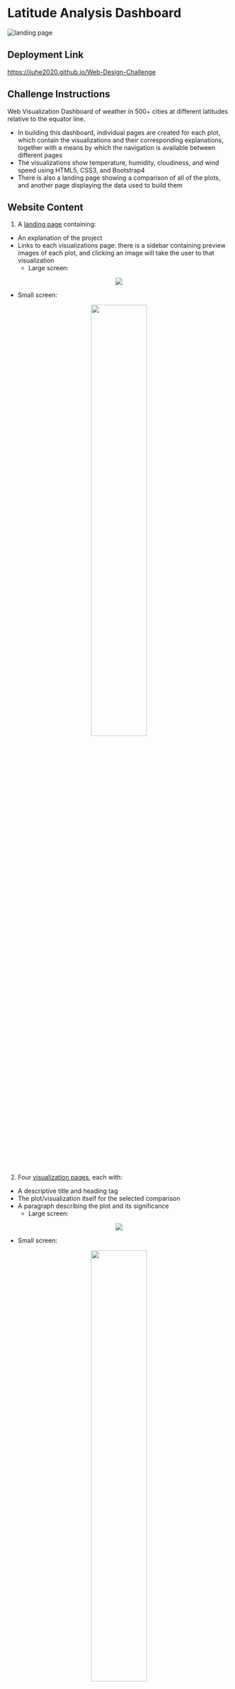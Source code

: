 # Latitude Analysis Dashboard
![landing page](https://github.com/Jiuhe2020/Web-Design-Challenge/blob/master/images/Landing_Page.png)

## Deployment Link
https://jiuhe2020.github.io/Web-Design-Challenge

## Challenge Instructions
Web Visualization Dashboard of weather in 500+ cities at different latitudes relative to the equator line.
* In building this dashboard, individual pages are created for each plot, which contain the visualizations and their corresponding explanations, together with a means by which the navigation is available between different pages
* The visualizations show temperature, humidity, cloudiness, and wind speed using HTML5, CSS3, and Bootstrap4
* There is also a landing page showing a comparison of all of the plots, and another page displaying the data used to build them

## Website Content
1. A [landing page](https://github.com/Jiuhe2020/Web-Design-Challenge/blob/master/images/Landing_Page.png) containing:
- An explanation of the project
- Links to each visualizations page: there is a sidebar containing preview images of each plot, and clicking an image will take the user to that visualization
  - Large screen:
<p align="center">
  <img src="https://github.com/Jiuhe2020/Web-Design-Challenge/blob/master/images/Landing_Page.png">
</p>

  - Small screen:
<p align="center">
  <img src="https://github.com/Jiuhe2020/Web-Design-Challenge/blob/master/images/Landing_Page_Small.png" height="50%" width="50%">
</p>

2. Four [visualization pages](https://github.com/Jiuhe2020/Web-Design-Challenge/blob/master/images/Visualization_Pages.png), each with:
- A descriptive title and heading tag
- The plot/visualization itself for the selected comparison
- A paragraph describing the plot and its significance
  - Large screen:
<p align="center">
  <img src="https://github.com/Jiuhe2020/Web-Design-Challenge/blob/master/images/Visualization_Pages.png">
</p>

  - Small screen:
<p align="center">
  <img src="https://github.com/Jiuhe2020/Web-Design-Challenge/blob/master/images/Visualization_Pages_Small.png" height="50%" width="50%">
</p>

3. A ["Comparisons" page](https://github.com/Jiuhe2020/Web-Design-Challenge/blob/master/images/Comparisons_Page.png) that:
- Contains all of the visualizations on the same page so we can easily visually compare them
- Uses a Bootstrap grid for the visualizations: two visualizations across on screens medium and larger, and one across on extra-small and small screens
  - Large screen:
<p align="center">
  <img src="https://github.com/Jiuhe2020/Web-Design-Challenge/blob/master/images/Comparisons_Page.png">
</p>

  - Small screen:
<p align="center">
  <img src="https://github.com/Jiuhe2020/Web-Design-Challenge/blob/master/images/Comparisons_Page_Small.png" height="50%" width="50%">
</p>

4. A ["Data" page](https://github.com/Jiuhe2020/Web-Design-Challenge/blob/master/images/Data_Page.png) that:
- Displays a responsive table containing the data used in the visualizations: the table is a bootstrap table component and the data come from converting a Pandas Dataframe to HTML using `to_html` method
  - Large screen:
![Data_Page](https://github.com/Jiuhe2020/Web-Design-Challenge/blob/master/images/Data_Page.png)
  - Small screen:
![Data_Page_Small](https://github.com/Jiuhe2020/Web-Design-Challenge/blob/master/images/Data_Page_Small.png)
5. At the top of every page, there is a [navigation menu](https://github.com/Jiuhe2020/Web-Design-Challenge/blob/master/images/Navigation_Menu.png) that:
- Has the name of the site on the left of the nav which allows users to return to the landing page from any page
- Contains a dropdown menu on the right of the navbar named "Plots" that provides a link to each individual visualization page
- Provides two more text links on the right: "Comparisons," which links to the comparisons page, and "Data," which links to the data page
- Is responsive (using media queries). The nav have similar behavior as the screenshots "Navigation Menu" section
  - Large screen:
![Navigation_Menu](https://github.com/Jiuhe2020/Web-Design-Challenge/blob/master/images/Navigation_Menu.png)
  - Small screen:
![Navigation_Menu_Small](https://github.com/Jiuhe2020/Web-Design-Challenge/blob/master/images/Navigation_Menu_Small.png)

---
### Copyright
Jiuhe Zhu © 2020. All Rights Reserved.
